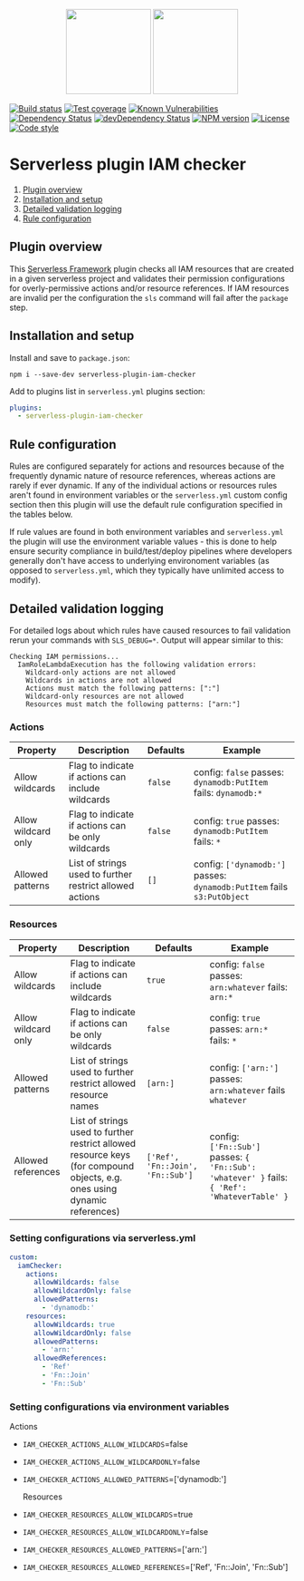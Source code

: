<p align="center">
  <img height="150" src="https://avatars0.githubusercontent.com/u/36457275?s=400&u=16d355f384ed7f8e0655b7ed1d70ff2e411690d8&v=4e">
  <img height="150" src="https://user-images.githubusercontent.com/2955468/44874521-6cb2c980-ac69-11e8-936b-b02a3519c4ec.png">
</p>

[![Build status][build-badge]][build-badge-url]
[![Test coverage][coverage-badge]][coverage-badge-url]
[![Known Vulnerabilities][vulnerability-badge]][vulnerability-badge-url]
[![Dependency Status][dependency-badge]][dependency-badge-url]
[![devDependency Status][dev-dependency-badge]][dev-dependency-badge-url]
[![NPM version][latest-version-badge]][latest-version-badge-url]
[![License][license-badge]][license-badge-url]
[![Code style][formatter-badge]][formatter-badge-url]

# Serverless plugin IAM checker

1. [Plugin overview](#plugin-overview)
1. [Installation and setup](#installation)
1. [Detailed validation logging](#detailed-validation-logging)
1. [Rule configuration](#setup-and-configuration)

## Plugin overview

This [Serverless Framework](https://github.com/serverless/serverless) plugin checks all IAM resources that are created in a given serverless project and validates their permission configurations for overly-permissive actions and/or resource references. If IAM resources are invalid per the configuration the `sls` command will fail after the `package` step.

## Installation and setup

Install and save to `package.json`:

`npm i --save-dev serverless-plugin-iam-checker`

Add to plugins list in `serverless.yml` plugins section:

```yml
plugins:
  - serverless-plugin-iam-checker
```

## Rule configuration

Rules are configured separately for actions and resources because of the frequently dynamic nature of resource references, whereas actions are rarely if ever dynamic. If any of the individual actions or resources rules aren't found in environment variables or the `serverless.yml` custom config section then this plugin will use the default rule configuration specified in the tables below.

If rule values are found in both environment variables and `serverless.yml` the plugin will use the environment variable values - this is done to help ensure security compliance in build/test/deploy pipelines where developers generally don't have access to underlying environoment variables (as opposed to `serverless.yml`, which they typically have unlimited access to modify).

## Detailed validation logging

For detailed logs about which rules have caused resources to fail validation rerun your commands with `SLS_DEBUG=*`. Output will appear similar to this:

```
Checking IAM permissions...
  IamRoleLambdaExecution has the following validation errors:
    Wildcard-only actions are not allowed
    Wildcards in actions are not allowed
    Actions must match the following patterns: [":"]
    Wildcard-only resources are not allowed
    Resources must match the following patterns: ["arn:"]
```

### Actions

| Property            | Description                                              | Defaults | Example                                                                 |
| ------------------- | -------------------------------------------------------- | -------- | ----------------------------------------------------------------------- |
| Allow wildcards     | Flag to indicate if actions can include wildcards        | `false`  | config: `false` passes: `dynamodb:PutItem` fails: `dynamodb:*`          |
| Allow wildcard only | Flag to indicate if actions can be only wildcards        | `false`  | config: `true` passes: `dynamodb:PutItem` fails: `*`                    |
| Allowed patterns    | List of strings used to further restrict allowed actions | `[]`     | config: `['dynamodb:']` passes: `dynamodb:PutItem` fails `s3:PutObject` |

### Resources

| Property            | Description                                                                                                               | Defaults                         | Example                                                                                       |
| ------------------- | ------------------------------------------------------------------------------------------------------------------------- | -------------------------------- | --------------------------------------------------------------------------------------------- |
| Allow wildcards     | Flag to indicate if actions can include wildcards                                                                         | `true`                           | config: `false` passes: `arn:whatever` fails: `arn:*`                                         |
| Allow wildcard only | Flag to indicate if actions can be only wildcards                                                                         | `false`                          | config: `true` passes: `arn:*` fails: `*`                                                     |
| Allowed patterns    | List of strings used to further restrict allowed resource names                                                           | `[arn:]`                         | config: `['arn:']` passes: `arn:whatever` fails `whatever`                                    |
| Allowed references  | List of strings used to further restrict allowed resource keys (for compound objects, e.g. ones using dynamic references) | `['Ref', 'Fn::Join', 'Fn::Sub']` | config: `['Fn::Sub']` passes: `{ 'Fn::Sub': 'whatever' }` fails: `{ 'Ref': 'WhateverTable' }` |

### Setting configurations via serverless.yml

```yml
custom:
  iamChecker:
    actions:
      allowWildcards: false
      allowWildcardOnly: false
      allowedPatterns:
        - 'dynamodb:'
    resources:
      allowWildcards: true
      allowWildcardOnly: false
      allowedPatterns:
        - 'arn:'
      allowedReferences:
        - 'Ref'
        - 'Fn::Join'
        - 'Fn::Sub'
```

### Setting configurations via environment variables

Actions

- `IAM_CHECKER_ACTIONS_ALLOW_WILDCARDS`=false
- `IAM_CHECKER_ACTIONS_ALLOW_WILDCARDONLY`=false
- `IAM_CHECKER_ACTIONS_ALLOWED_PATTERNS`=['dynamodb:']

  Resources

- `IAM_CHECKER_RESOURCES_ALLOW_WILDCARDS`=true
- `IAM_CHECKER_RESOURCES_ALLOW_WILDCARDONLY`=false
- `IAM_CHECKER_RESOURCES_ALLOWED_PATTERNS`=['arn:']
- `IAM_CHECKER_RESOURCES_ALLOWED_REFERENCES`=['Ref', 'Fn::Join', 'Fn::Sub']

[build-badge]: https://circleci.com/gh/manwaring/serverless-plugin-iam-checker.svg?style=shield&circle-token=1a965ecc2e543ea066f490fed6e2cca837d74f0d
[build-badge-url]: https://circleci.com/gh/manwaring/serverless-plugin-iam-checker
[coverage-badge]: https://codecov.io/gh/manwaring/serverless-plugin-iam-checker/branch/master/graph/badge.svg
[coverage-badge-url]: https://codecov.io/gh/manwaring/serverless-plugin-iam-checker
[dependency-badge]: https://david-dm.org/manwaring/serverless-plugin-iam-checker.svg
[dependency-badge-url]: https://david-dm.org/manwaring/serverless-plugin-iam-checker
[dev-dependency-badge]: https://david-dm.org/manwaring/serverless-plugin-iam-checker/dev-status.svg
[dev-dependency-badge-url]: https://david-dm.org/manwaring/serverless-plugin-iam-checker?type=dev
[formatter-badge]: https://img.shields.io/badge/code_style-prettier-ff69b4.svg?style=flat-square
[formatter-badge-url]: #badge
[license-badge]: https://img.shields.io/npm/l/serverless-plugin-iam-checker.svg
[license-badge-url]: https://www.npmjs.com/package/serverless-plugin-iam-checker
[vulnerability-badge]: https://snyk.io/test/github/manwaring/serverless-plugin-iam-checker/badge.svg?targetFile=package.json
[vulnerability-badge-url]: https://snyk.io/test/github/manwaring/serverless-plugin-iam-checker?targetFile=package.json
[latest-version-badge]: https://img.shields.io/npm/v/serverless-plugin-iam-checker/latest.svg
[latest-version-badge-url]: https://npmjs.com/package/serverless-plugin-iam-checker
